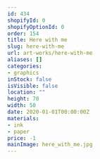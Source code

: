 ```yaml
---
id: 434
shopifyId: 0
shopifyOptionId: 0
order: 154
title: Here with me
slug: here-with-me
url: art-works/here-with-me
aliases: []
categories:
- graphics
inStock: false
isVisible: false
location: ""
height: 70
width: 50
date: 2020-01-01T00:00:00Z
materials:
- ink
- paper
price: -1
mainImage: here_with_me.jpg
---
```

